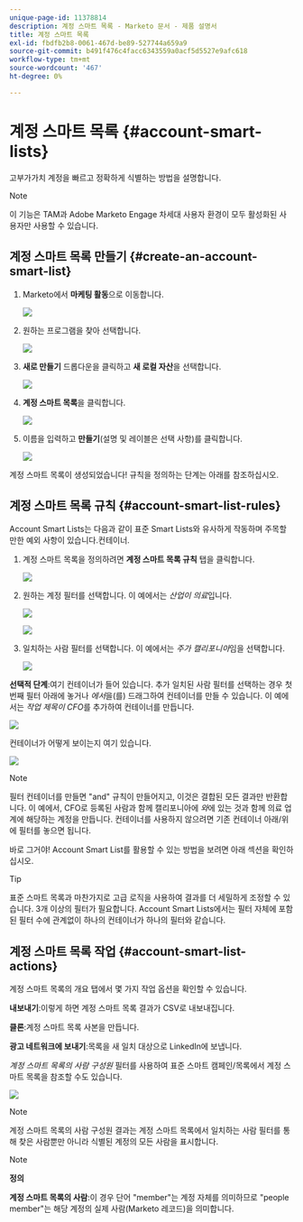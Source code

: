 ```yaml
---
unique-page-id: 11378814
description: 계정 스마트 목록 - Marketo 문서 - 제품 설명서
title: 계정 스마트 목록
exl-id: fbdfb2b8-0061-467d-be89-527744a659a9
source-git-commit: b491f476c4facc6343559a0acf5d5527e9afc618
workflow-type: tm+mt
source-wordcount: '467'
ht-degree: 0%

---
```


# 계정 스마트 목록 {#account-smart-lists}

고부가가치 계정을 빠르고 정확하게 식별하는 방법을 설명합니다.

>[!NOTE]
>
>이 기능은 TAM과 Adobe Marketo Engage 차세대 사용자 환경이 모두 활성화된 사용자만 사용할 수 있습니다.

## 계정 스마트 목록 만들기 {#create-an-account-smart-list}

1. Marketo에서 **마케팅 활동**&#x200B;으로 이동합니다.

   ![](assets/account-smart-lists-1.png)

1. 원하는 프로그램을 찾아 선택합니다.

   ![](assets/account-smart-lists-2.png)

1. **새로 만들기** 드롭다운을 클릭하고 **새 로컬 자산**&#x200B;을 선택합니다.

   ![](assets/account-smart-lists-3.png)

1. **계정 스마트 목록**&#x200B;을 클릭합니다.

   ![](assets/account-smart-lists-4.png)

1. 이름을 입력하고 **만들기**(설명 및 레이블은 선택 사항)를 클릭합니다.

   ![](assets/account-smart-lists-5.png)

계정 스마트 목록이 생성되었습니다! 규칙을 정의하는 단계는 아래를 참조하십시오.

## 계정 스마트 목록 규칙 {#account-smart-list-rules}

Account Smart Lists는 다음과 같이 표준 Smart Lists와 유사하게 작동하며 주목할 만한 예외 사항이 있습니다.컨테이너.

1. 계정 스마트 목록을 정의하려면 **계정 스마트 목록 규칙** 탭을 클릭합니다.

   ![](assets/account-smart-lists-6.png)

1. 원하는 계정 필터를 선택합니다. 이 예에서는 _산업이 의료_&#x200B;입니다.

   ![](assets/account-smart-lists-7.png)

   ![](assets/account-smart-lists-8.png)

1. 일치하는 사람 필터를 선택합니다. 이 예에서는 _주가 캘리포니아_&#x200B;임을 선택합니다.

   ![](assets/account-smart-lists-9.png)

**선택적 단계**:여기 컨테이너가 들어 있습니다. 추가 일치된 사람 필터를 선택하는 경우 첫 번째 필터 아래에 놓거나 _에서_&#x200B;을(를) 드래그하여 컨테이너를 만들 수 있습니다. 이 예에서는 _작업 제목이 CFO_&#x200B;를 추가하여 컨테이너를 만듭니다.

![](assets/account-smart-lists-10.png)

컨테이너가 어떻게 보이는지 여기 있습니다.

![](assets/account-smart-lists-11.png)

>[!NOTE]
>
>필터 컨테이너를 만들면 &quot;and&quot; 규칙이 만들어지고, 이것은 결합된 모든 결과만 반환합니다. 이 예에서, CFO로 등록된 사람과 함께 캘리포니아에 _와_&#x200B;에 있는 것과 함께 의료 업계에 해당하는 계정을 만듭니다. 컨테이너를 사용하지 않으려면 기존 컨테이너 아래/위에 필터를 놓으면 됩니다.

바로 그거야! Account Smart List를 활용할 수 있는 방법을 보려면 아래 섹션을 확인하십시오.

>[!TIP]
>
>표준 스마트 목록과 마찬가지로 고급 로직을 사용하여 결과를 더 세밀하게 조정할 수 있습니다. 3개 이상의 필터가 필요합니다. Account Smart Lists에서는 필터 자체에 포함된 필터 수에 관계없이 하나의 컨테이너가 하나의 필터와 같습니다.

## 계정 스마트 목록 작업 {#account-smart-list-actions}

계정 스마트 목록의 개요 탭에서 몇 가지 작업 옵션을 확인할 수 있습니다.

**내보내기**:이렇게 하면 계정 스마트 목록 결과가 CSV로 내보내집니다.

**클론**:계정 스마트 목록 사본을 만듭니다.

**광고 네트워크에 보내기**:목록을 새 일치 대상으로 LinkedIn에 보냅니다.

_계정 스마트 목록의 사람 구성원_ 필터를 사용하여 표준 스마트 캠페인/목록에서 계정 스마트 목록을 참조할 수도 있습니다.

![](assets/account-smart-lists-12.png)

>[!NOTE]
>
>계정 스마트 목록의 사람 구성원 결과는 계정 스마트 목록에서 일치하는 사람 필터를 통해 찾은 사람뿐만 아니라 식별된 계정의 모든 사람을 표시합니다.

>[!NOTE]
>
>**정의**
>
>**계정 스마트 목록의 사람**:이 경우 단어 &quot;member&quot;는 계정 자체를 의미하므로 &quot;people member&quot;는 해당 계정의 실제 사람(Marketo 레코드)을 의미합니다.
